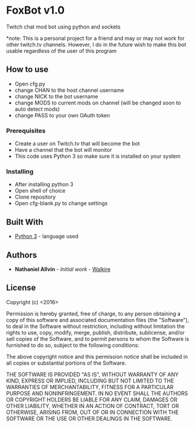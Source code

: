 # FoxBot v1.0

Twitch chat mod bot using python and sockets

*note: This is a personal project for a friend and may or may not work for other twitch.tv channels.
However, I do in the future wish to make this bot usable regardless of the user of this program

## How to use

* Open cfg.py
* change CHAN to the host channel username
* change NICK to the bot username
* change MODS to current mods on channel (will be changed soon to auto detect mods)
* change PASS to your own OAuth token

### Prerequisites

* Create a user on Twitch.tv that will become the bot
* Have a channel that the bot will monitor
* This code uses Python 3 so make sure it is installed on your system

### Installing

* After installing python 3
* Open shell of choice
* Clone repository
* Open cfg-blank.py to change settings

## Built With

* [Python 3](https://www.python.org/download/releases/3.0/) - language used

## Authors

* **Nathaniel Allvin** - *Initial work* - [Walkire](https://github.com/Walkire)

## License

Copyright (c) <2016> <Nathaniel Allvin>

Permission is hereby granted, free of charge, to any person obtaining a copy of this software and associated documentation files 
(the "Software"), to deal in the Software without restriction, including without limitation the rights to use, copy, modify, merge, 
publish, distribute, sublicense, and/or sell copies of the Software, and to permit persons to whom the Software is furnished to do so, 
subject to the following conditions:

The above copyright notice and this permission notice shall be included in all copies or substantial portions of the Software.

THE SOFTWARE IS PROVIDED "AS IS", WITHOUT WARRANTY OF ANY KIND, EXPRESS OR IMPLIED, INCLUDING BUT NOT LIMITED TO THE WARRANTIES OF 
MERCHANTABILITY, FITNESS FOR A PARTICULAR PURPOSE AND NONINFRINGEMENT. IN NO EVENT SHALL THE AUTHORS OR COPYRIGHT HOLDERS BE 
LIABLE FOR ANY CLAIM, DAMAGES OR OTHER LIABILITY, WHETHER IN AN ACTION OF CONTRACT, TORT OR OTHERWISE, ARISING FROM, OUT OF OR 
IN CONNECTION WITH THE SOFTWARE OR THE USE OR OTHER DEALINGS IN THE SOFTWARE.

